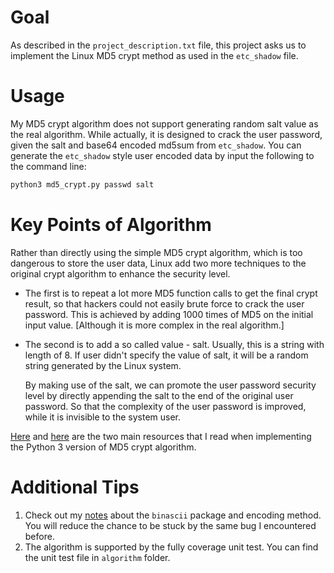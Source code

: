 # Goal

As described in the `project_description.txt` file, this project asks us to implement the Linux MD5 crypt method as used in the `etc_shadow` file. 

# Usage

My MD5 crypt algorithm does not support generating random salt value as the real algorithm. While actually, it is designed to crack the user password, given the salt and base64 encoded md5sum from `etc_shadow`. You can generate the `etc_shadow` style user encoded data by input the following to the command line: 

```cmd
python3 md5_crypt.py passwd salt
```

# Key Points of Algorithm

Rather than directly using the simple MD5 crypt algorithm, which is too dangerous to store the user data, Linux add two more techniques to the original crypt algorithm to enhance the security level. 

*   The first is to repeat a lot more MD5 function calls to get the final crypt result, so that hackers could not easily brute force to crack the user password. This is achieved by adding 1000 times of MD5 on the initial input value. [Although it is more complex in the real algorithm.]

*   The second is to add a so called value - salt. Usually, this is a string with length of 8. If user didn't specify the value of salt, it will be a random string generated by the Linux system. 

    By making use of the salt, we can promote the user password security level by directly appending the salt to the end of the original user password. So that the complexity of the user password is improved, while it is invisible to the system user. 

[Here](https://www.vidarholen.net/contents/blog/?p=32) and [here](https://unix4lyfe.org/crypt/crypt.js) are the two main resources that I read when implementing the Python 3 version of MD5 crypt algorithm. 

# Additional Tips

1.  Check out my [notes](https://notes-hongbo.top/2020/01/20/hashlib-md5-Understand-hexlify-and-unhexlify/) about the `binascii` package and encoding method. You will reduce the chance to be stuck by the same bug I encountered before. 
2.  The algorithm is supported by the fully coverage unit test. You can find the unit test file in `algorithm` folder. 